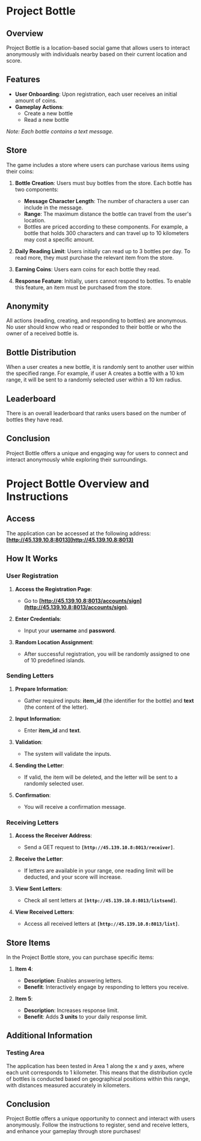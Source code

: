 # Project Bottle  

## Overview  
Project Bottle is a location-based social game that allows users to interact anonymously with individuals nearby based on their current location and score.  

## Features  

- **User Onboarding**: Upon registration, each user receives an initial amount of coins.  
- **Gameplay Actions**:   
  - Create a new bottle  
  - Read a new bottle  

_Note: Each bottle contains a text message._  

## Store  
The game includes a store where users can purchase various items using their coins:  

1. **Bottle Creation**: Users must buy bottles from the store. Each bottle has two components:  
   - **Message Character Length**: The number of characters a user can include in the message.  
   - **Range**: The maximum distance the bottle can travel from the user's location.  
   - Bottles are priced according to these components. For example, a bottle that holds 300 characters and can travel up to 10 kilometers may cost a specific amount.  

2. **Daily Reading Limit**: Users initially can read up to 3 bottles per day. To read more, they must purchase the relevant item from the store.  

3. **Earning Coins**: Users earn coins for each bottle they read.  

4. **Response Feature**: Initially, users cannot respond to bottles. To enable this feature, an item must be purchased from the store.  

## Anonymity  
All actions (reading, creating, and responding to bottles) are anonymous. No user should know who read or responded to their bottle or who the owner of a received bottle is.  

## Bottle Distribution  
When a user creates a new bottle, it is randomly sent to another user within the specified range. For example, if user A creates a bottle with a 10 km range, it will be sent to a randomly selected user within a 10 km radius.  

## Leaderboard  
There is an overall leaderboard that ranks users based on the number of bottles they have read.  

## Conclusion  
Project Bottle offers a unique and engaging way for users to connect and interact anonymously while exploring their surroundings.
# Project Bottle Overview and Instructions  

## Access  
The application can be accessed at the following address:  
**[http://45.139.10.8:8013](http://45.139.10.8:8013)**  

## How It Works  

### User Registration  
1. **Access the Registration Page**:  
   - Go to **[http://45.139.10.8:8013/accounts/sign](http://45.139.10.8:8013/accounts/sign)**.  
   
2. **Enter Credentials**:  
   - Input your **username** and **password**.  

3. **Random Location Assignment**:  
   - After successful registration, you will be randomly assigned to one of 10 predefined islands.  

### Sending Letters  
1. **Prepare Information**:  
   - Gather required inputs: **item_id** (the identifier for the bottle) and **text** (the content of the letter).  

2. **Input Information**:  
   - Enter **item_id** and **text**.  

3. **Validation**:  
   - The system will validate the inputs.  

4. **Sending the Letter**:  
   - If valid, the item will be deleted, and the letter will be sent to a randomly selected user.  

5. **Confirmation**:  
   - You will receive a confirmation message.  

### Receiving Letters  
1. **Access the Receiver Address**:  
   - Send a GET request to **`[http://45.139.10.8:8013/receiver]`**.  

2. **Receive the Letter**:  
   - If letters are available in your range, one reading limit will be deducted, and your score will increase.  

3. **View Sent Letters**:  
   - Check all sent letters at **`[http://45.139.10.8:8013/listsend]`**.  

4. **View Received Letters**:  
   - Access all received letters at **`[http://45.139.10.8:8013/list]`**.  

## Store Items  
In the Project Bottle store, you can purchase specific items:  

1. **Item 4**:   
   - **Description**: Enables answering letters.  
   - **Benefit**: Interactively engage by responding to letters you receive.  

2. **Item 5**:   
   - **Description**: Increases response limit.  
   - **Benefit**: Adds **3 units** to your daily response limit.
  
## Additional Information  
### Testing Area  
The application has been tested in Area 1 along the x and y axes, where each unit corresponds to 1 kilometer. This means that the distribution cycle of bottles is conducted based on geographical positions within this range, with distances measured accurately in kilometers.


## Conclusion  
Project Bottle offers a unique opportunity to connect and interact with users anonymously. Follow the instructions to register, send and receive letters, and enhance your gameplay through store purchases!

